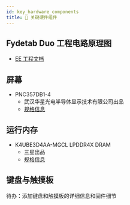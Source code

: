 ```yaml
---
id: key_hardware_components
title: 🔩 关键硬件组件
---
```

## Fydetab Duo 工程电路原理图

- [EE 工程文档](/img/Fydetab_Duo_Schematic.pdf)

## 屏幕

- PNC357DB1-4 
  - 武汉华星光电半导体显示技术有限公司出品
  - [规格信息](/img/PNC357DB1-4.pdf)

## 运行内存

- K4UBE3D4AA-MGCL LPDDR4X DRAM
  - 三星出品
  - [规格信息](https://semiconductor.samsung.com/us/dram/lpddr/lpddr4x/k4ube3d4aa-mgcl/)

## 键盘与触摸板

待办：添加键盘和触摸板的详细信息和固件细节
